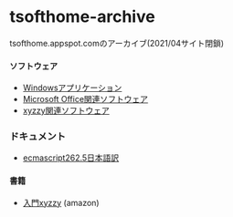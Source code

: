 # tsofthome-archive

tsofthome.appspot.comのアーカイブ(2021/04サイト閉鎖)

#### ソフトウェア

- [Windowsアプリケーション](./windows)
- [Microsoft Office関連ソフトウェア](./office)
- [xyzzy関連ソフトウェア](./xyzzy)

### ドキュメント

- [ecmascript262.5日本語訳](./ecmascript)

#### 書籍

- [入門xyzzy](https://www.amazon.co.jp/入門xyzzy-山本-泰三/dp/4274066002) (amazon)
